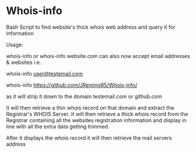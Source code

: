 # Whois-info
Bash Script to find website's thick whois web address and query it for information


Usage:

whois-info 
or
whois-info website.com
can also now accept email addresses & websites i.e.

whois-info user@testemail.com

whois-info https://github.com/JReming85/Whois-info/

as it will strip it down to the domain testemail.com or github.com

It will then retrieve a thin whois record on that domain and extract the Registrar's WHOIS Server. It will then retrieve a thick whois record from the Registrar containing all the websites registration information and display in line with all the extra data getting trimmed.

After it displays the whois record it will then retrieve the mail servers address
